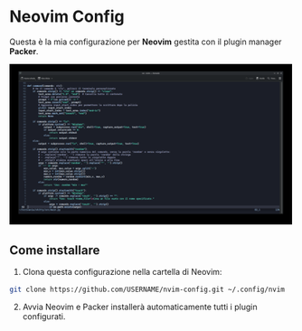 # Neovim Config

Questa è la mia configurazione per **Neovim** gestita con il plugin manager **Packer**.

<img src="image.png" alt="image" width="500" />

## Come installare

1. Clona questa configurazione nella cartella di Neovim:

```bash
git clone https://github.com/USERNAME/nvim-config.git ~/.config/nvim
```

2. Avvia Neovim e Packer installerà automaticamente tutti i plugin configurati.
